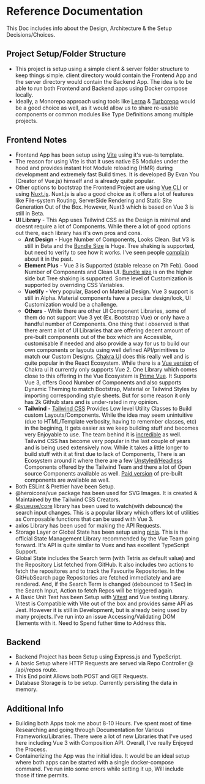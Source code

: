 # Reference Documentation

This Doc includes info about the Design, Architecture & the Setup Decisions/Choices.

## Project Setup/Folder Structure

* This project is setup using a simple client & server folder structure to keep things simple. client directory would contain the Frontend App and the server directory would contain the Backend App. The idea is to be able to run both Frontend and Backend apps using Docker compose locally.
* Ideally, a Monorepo approach using tools like [Lerna](https://lerna.js.org/) & [Turborepo](https://turborepo.org/) would be a good choice as well, as it would allow us to share re-usable components or common modules like Type Definitions among multiple projects.

## Frontend Notes

* Frontend App has been setup using [Vite](https://vitejs.dev/) using it's vue-ts template.
* The reason for using Vite is that it uses native ES Modules under the hood and provides instant Hot Module reloading (HMR) during development and extremely fast Build times. It is developed By Evan You (Creator of Vue.js) himself and is already quite popular.
* Other options to bootstrap the Frontend Project are using [Vue CLI](https://cli.vuejs.org/) or using [Nuxt.js](https://v3.nuxtjs.org/). Nuxt.js is also a good choice as it offers a lot of features like File-system Routing, ServerSide Rendering and Static Site Generation Out of the Box. However, Nuxt3 which is based on Vue 3 is still in Beta.
* **UI Library** - This App uses Tailwind CSS as the Design is minimal and doesnt require a lot of Components. While there a lot of good options out there, each library has it's own pros and cons.
    * **Ant Design** - Huge Number of Components, Looks Clean. But V3 is still in Beta and the [Bundle Size](https://bundlephobia.com/package/ant-design-vue@3.0.0-beta.9) is Huge. Tree shaking is supported, but need to verify to see how it works. I've seen people [complain](https://orkhanhuseyn.medium.com/ant-design-or-elephant-design-a03c19549553) about it in the past.
    * **Element Plus** - Vue 3 is Supported (stable release on 7th Feb). Good Number of Components and Clean UI. [Bundle size](https://bundlephobia.com/package/element-plus@1.3.0-beta.10) is on the higher side but Tree shaking is supported. Some level of Customization is supported by overriding CSS Variables.
    * **Vuetify** - Very popular, Based on Material Design. Vue 3 support is still in Alpha. Material components have a peculiar design/look, UI Customization would be a challenge.
    * **Others** - While there are other UI Component Libraries, some of them do not support Vue 3 yet (Ex. Bootstrap Vue) or only have a handful number of Components. One thing that i observed is that there arent a lot of UI Libraries that are offering decent amount of pre-built components out of the box which are Accessible, customisable if needed and also provide a way for us to build our own components or layouts using well defined API/primitives to match our Custom Designs. [Chakra UI](https://chakra-ui.com/) does this really well and is quite popular in the React Ecosystem. While there is a [Vue version](https://vue.chakra-ui.com/) of Chakra ui it currently only supports Vue 2. One Library which comes close to this offering in the Vue Ecosystem is [Prime Vue](https://primefaces.org/primevue/showcase/#/). It Supports Vue 3, offers Good Number of Components and also supports Dynamic Theming to match Bootstrap, Material or Tailwind Styles by importing corresponding style sheets. But for some reason it only has 2k Github stars and is under-rated in my opinion.
    * **Tailwind** - [Tailwind CSS](https://tailwindcss.com/) Provides Low level Utility Classes to Build custom Layouts/Components. While the idea may seem unintuitive (due to HTML/Template verbosity, having to remember classes, etc) in the begining, It gets easier as we keep building stuff and becomes very Enjoyable to use. The team behind it is [incredible](https://adamwathan.me/tailwindcss-from-side-project-byproduct-to-multi-mullion-dollar-business/) as well. Tailwind CSS has become very popular in the last couple of years and is being used extensively now. While it takes a little longer to build stuff with it at first due to lack of Components, There is an Ecosystem around it where there are a few [Unstyled/Headless](https://headlessui.dev/) Components offered by the Tailwind Team and there a lot of Open source Components available as well. [Paid version](https://tailwindui.com/) of pre-built components are available as well.
* Both ESLint & Prettier have been Setup.
* @heroicons/vue package has been used for SVG Images. It is created & Maintained by the Tailwind CSS Creators.
* [@vueuse/core](https://vueuse.org/) library has been used to watch(with debounce) the search input changes. This is a popular library which offers lot of utilities as Composable functions that can be used with Vue 3.
* axios Library has been used for making the API Requests.
* Storage Layer or Global State has been setup using [pinia](https://pinia.vuejs.org/). This is the official State Management Library recommended by the Vue Team going forward. It's API is quite similar to Vuex and has excellent TypeScript Support.
* Global State includes the Search term (with Tetris as default value) and the Repository List fetched from GitHub. It also includes two actions to fetch the repositores and to track the Favourite Repositories. In the GitHubSearch page Repositories are fetched immediately and are rendered. And, if the Search Term is changed (debounced to 1 Sec) in the Search Input, Action to fetch Repos will be triggered again.
* A Basic Unit Test has been Setup with [Vitest](https://vitest.dev/) and Vue testing Library. Vitest is Compatible with Vite out of the box and provides same API as Jest. However it is still in Development, but is already being used by many projects. I've run into an issue Accessing/Validating DOM Elements with it. Need to Spend futher time to Address this.

## Backend

* Backend Project has been Setup using Express.js and TypeScript.
* A basic Setup where HTTP Requests are served via Repo Controller @ /api/repos route. 
* This End point Allows both POST and GET Requests.
* Database Storage is to be setup. Currently persisting the data in memory.

## Additional Info

* Building both Apps took me about 8-10 Hours. I've spent most of time Researching and going through Documentation for Various Frameworks/Libraries. There were a lot of new Libraries that I've used here including Vue 3 with Composition API. Overall, I've really Enjoyed the Process.
* Containerizing the App was the initial idea. It would be an ideal setup where both apps can be started with a single docker-compose command. I've run into some errors while setting it up, Will include those if time permits.